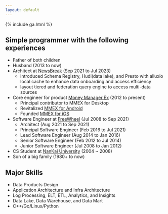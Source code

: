 ```yaml
---
layout: default
---
```


{% include ga.html %}

## Simple programmer with the following experiences
* Father of both children
* Husband (2013 to now)
* Architect at [NewsBreak](https://www.linkedin.com/in/guanlisheng) (Sep 2021 to Jul 2023)
  * introduced Schema Registry, Hudi(data lake), and Presto with alluxio local cache to enhance data onboarding and access efficiency
  * layout tiered and federation query engine to access multi-data sources
* Core engineer for product [Money Manager Ex](http://www.moneymanagerex.org/) (2012 to present)
  * Principal contributor to MMEX for Desktop
  * Revitalized [MMEX for Android](https://android.moneymanagerex.org/)
  * Founded [MMEX for iOS](https://ios.moneymanagerex.org/)
* Software Engineer at [FreeWheel](https://www.linkedin.com/in/guanlisheng) (Jul 2008 to Sep 2021)
  * Architect (Aug 2021 to Sep 2021)
  * Principal Software Engineer (Feb 2016 to Jul 2021)
  * Lead Software Engineer (Aug 2014 to Jan 2016)
  * Senior Software Engineer (Feb 2012 to Jul 2014)
  * Junior Software Engineer (Jul 2008 to Jan 2012)
* CS Student at [NanKai University](http://www.nankai.edu.cn) (2004 ~ 2008)
* Son of a big family (1980+ to now)  

## Major Skills
* Data Products Design
* Application Architecture and Infra Architecture
* Log Processing, ELT, ETL, Analytics, and Insights
* Data Lake, Data Warehouse, and Data Mart
* C++/Go/Linux/Python
